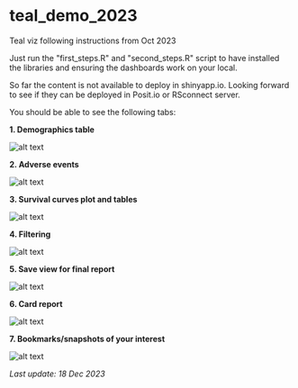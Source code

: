 # teal_demo_2023

Teal viz following instructions from Oct 2023

Just run the "first_steps.R" and "second_steps.R" script to have installed the libraries and ensuring the dashboards work on your local.

So far the content is not available to deploy in shinyapp.io. Looking forward to see if they can be deployed in Posit.io or RSconnect server.

You should be able to see the following tabs:

**1. Demographics table**

![alt text](./1_demographicstable.png)

**2. Adverse events**

![alt text](./2_adverseevent.png)

**3. Survival curves plot and tables**

![alt text](./3_kmplots.png)

**4. Filtering**

![alt text](./4_preparefilters.png)

**5. Save view for final report**

![alt text](./5_addcardforreport.png)

**6. Card report**

![alt text](./6_downloadTargeReports.png)

**7. Bookmarks/snapshots of your interest**

![alt text](./7_bookmark_snapshot.png)




_Last update: 18 Dec 2023_
